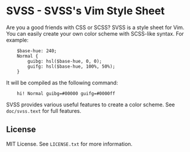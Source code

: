 SVSS - SVSS's Vim Style Sheet
=============================
Are you a good friends with CSS or SCSS?
SVSS is a style sheet for Vim. You can easily create your own color scheme with SCSS-like syntax. For example:

```
    $base-hue: 240;
    Normal {
        guibg: hsl($base-hue, 0, 0);
        guifg: hsl($base-hue, 100%, 50%);
    }
```

It will be compiled as the following command:

```vim
    hi! Normal guibg=#00000 guifg=#0000ff
```

SVSS provides various useful features to create a color scheme.
See `doc/svss.text` for full features.


License
-------
MIT License. See `LICENSE.txt` for more information.
